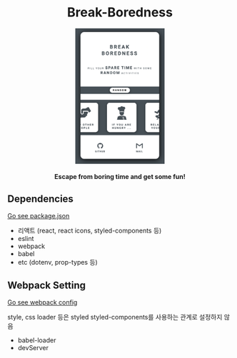 <div align=center>
<h1> Break-Boredness </h1>

<img src="./img/main_page.png" width=200>
</br> </br>
<b>Escape from boring time and get some fun! </b>

</div>

## Dependencies

[Go see package.json](./package.json)

- 리액트 (react, react icons, styled-components 등)
- eslint
- webpack
- babel
- etc (dotenv, prop-types 등)

## Webpack Setting

[Go see webpack config](./config/webpack.config.js)

style, css loader 등은 styled styled-components를 사용하는 관계로 설정하지 않음

- babel-loader
- devServer
